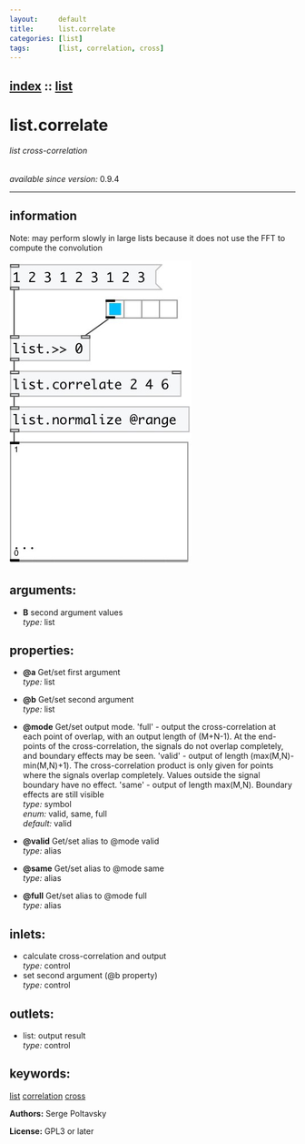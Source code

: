```yaml
---
layout:     default
title:      list.correlate
categories: [list]
tags:       [list, correlation, cross]
---
```

[index](index.html) :: [list](category_list.html)
---

# list.correlate

###### list cross-correlation

*available since version:* 0.9.4

---


## information
Note: may perform slowly in large lists because it does not use the FFT to compute the convolution


[![example](../examples/img/list.correlate.jpg)](../examples/pd/list.correlate.pd)



## arguments:

* **B**
second argument values<br>
_type:_ list<br>





## properties:

* **@a** 
Get/set first argument<br>
_type:_ list<br>

* **@b** 
Get/set second argument<br>
_type:_ list<br>

* **@mode** 
Get/set output mode. &#39;full&#39; - output the cross-correlation at each point of overlap,
with an output length of (M+N-1). At the end-points of the cross-correlation,
the signals do not overlap completely, and boundary effects may be seen.
&#39;valid&#39; - output of length (max(M,N)-min(M,N)+1). The cross-correlation product
is only given for points where the signals overlap completely. Values outside
the signal boundary have no effect. &#39;same&#39; - output of length max(M,N).
Boundary effects are still visible<br>
_type:_ symbol<br>
_enum:_ valid, same, full<br>
_default:_ valid<br>

* **@valid** 
Get/set alias to @mode valid<br>
_type:_ alias<br>

* **@same** 
Get/set alias to @mode same<br>
_type:_ alias<br>

* **@full** 
Get/set alias to @mode full<br>
_type:_ alias<br>



## inlets:

* calculate cross-correlation and output<br>
_type:_ control
* set second argument (@b property)<br>
_type:_ control



## outlets:

* list: output result<br>
_type:_ control



## keywords:

[list](keywords/list.html)
[correlation](keywords/correlation.html)
[cross](keywords/cross.html)






**Authors:** Serge Poltavsky




**License:** GPL3 or later





